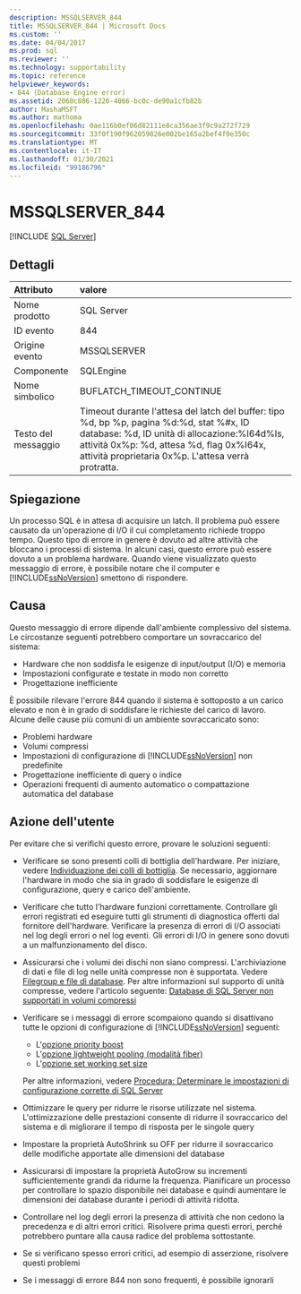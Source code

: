 ```yaml
---
description: MSSQLSERVER_844
title: MSSQLSERVER_844 | Microsoft Docs
ms.custom: ''
ms.date: 04/04/2017
ms.prod: sql
ms.reviewer: ''
ms.technology: supportability
ms.topic: reference
helpviewer_keywords:
- 844 (Database Engine error)
ms.assetid: 2060c886-1226-4066-bc0c-de90a1cfb82b
author: MashaMSFT
ms.author: mathoma
ms.openlocfilehash: 0ae116b0ef06d82111e8ca356ae3f9c9a272f729
ms.sourcegitcommit: 33f0f190f962059826e002be165a2bef4f9e350c
ms.translationtype: MT
ms.contentlocale: it-IT
ms.lasthandoff: 01/30/2021
ms.locfileid: "99186796"
---
```

# <a name="mssqlserver_844"></a>MSSQLSERVER_844
 [!INCLUDE [SQL Server](../../includes/applies-to-version/sqlserver.md)]
  
## <a name="details"></a>Dettagli  
  
| Attributo | valore |  
| :-------- | :---- |  
|Nome prodotto|SQL Server|  
|ID evento|844|  
|Origine evento|MSSQLSERVER|  
|Componente|SQLEngine|  
|Nome simbolico|BUFLATCH_TIMEOUT_CONTINUE|  
|Testo del messaggio|Timeout durante l'attesa del latch del buffer: tipo %d, bp %p, pagina %d:%d, stat %#x, ID database: %d, ID unità di allocazione:%I64d%ls, attività 0x%p: %d, attesa %d, flag 0x%I64x, attività proprietaria 0x%p.  L'attesa verrà protratta.|  
  
## <a name="explanation"></a>Spiegazione
Un processo SQL è in attesa di acquisire un latch. Il problema può essere causato da un'operazione di I/O il cui completamento richiede troppo tempo. Questo tipo di errore in genere è dovuto ad altre attività che bloccano i processi di sistema. In alcuni casi, questo errore può essere dovuto a un problema hardware.  Quando viene visualizzato questo messaggio di errore, è possibile notare che il computer e [!INCLUDE[ssNoVersion](../../includes/ssnoversion-md.md)] smettono di rispondere.

## <a name="cause"></a>Causa
Questo messaggio di errore dipende dall'ambiente complessivo del sistema. Le circostanze seguenti potrebbero comportare un sovraccarico del sistema:

- Hardware che non soddisfa le esigenze di input/output (I/O) e memoria
- Impostazioni configurate e testate in modo non corretto
- Progettazione inefficiente

 È possibile rilevare l'errore 844 quando il sistema è sottoposto a un carico elevato e non è in grado di soddisfare le richieste del carico di lavoro. Alcune delle cause più comuni di un ambiente sovraccaricato sono:

- Problemi hardware
- Volumi compressi
- Impostazioni di configurazione di [!INCLUDE[ssNoVersion](../../includes/ssnoversion-md.md)] non predefinite
- Progettazione inefficiente di query o indice
- Operazioni frequenti di aumento automatico o compattazione automatica del database

## <a name="user-action"></a>Azione dell'utente  
Per evitare che si verifichi questo errore, provare le soluzioni seguenti:  
  
- Verificare se sono presenti colli di bottiglia dell'hardware. Per iniziare, vedere [Individuazione dei colli di bottiglia](../performance/identify-bottlenecks.md). Se necessario, aggiornare l'hardware in modo che sia in grado di soddisfare le esigenze di configurazione, query e carico dell'ambiente.

- Verificare che tutto l'hardware funzioni correttamente. Controllare gli errori registrati ed eseguire tutti gli strumenti di diagnostica offerti dal fornitore dell'hardware. Verificare la presenza di errori di I/O associati nel log degli errori o nel log eventi. Gli errori di I/O in genere sono dovuti a un malfunzionamento del disco.  
- Assicurarsi che i volumi dei dischi non siano compressi. L'archiviazione di dati e file di log nelle unità compresse non è supportata. Vedere [Filegroup e file di database](../databases/database-files-and-filegroups.md). Per altre informazioni sul supporto di unità compresse, vedere l'articolo seguente: [Database di SQL Server non supportati in volumi compressi](https://support.microsoft.com/EN-US/help/231347)

- Verificare se i messaggi di errore scompaiono quando si disattivano tutte le opzioni di configurazione di [!INCLUDE[ssNoVersion](../../includes/ssnoversion-md.md)] seguenti:
   - L'[opzione priority boost](../../database-engine/configure-windows/configure-the-priority-boost-server-configuration-option.md)
   - L'[opzione lightweight pooling (modalità fiber)](../../database-engine/configure-windows/lightweight-pooling-server-configuration-option.md)
   - L'[opzione set working set size](../../database-engine/configure-windows/set-working-set-size-server-configuration-option.md)

    Per altre informazioni, vedere [Procedura: Determinare le impostazioni di configurazione corrette di SQL Server](https://support.microsoft.com/EN-US/help/319942)

- Ottimizzare le query per ridurre le risorse utilizzate nel sistema. L'ottimizzazione delle prestazioni consente di ridurre il sovraccarico del sistema e di migliorare il tempo di risposta per le singole query
- Impostare la proprietà AutoShrink su OFF per ridurre il sovraccarico delle modifiche apportate alle dimensioni del database
- Assicurarsi di impostare la proprietà AutoGrow su incrementi sufficientemente grandi da ridurne la frequenza. Pianificare un processo per controllare lo spazio disponibile nei database e quindi aumentare le dimensioni dei database durante i periodi di attività ridotta.
- Controllare nel log degli errori la presenza di attività che non cedono la precedenza e di altri errori critici. Risolvere prima questi errori, perché potrebbero puntare alla causa radice del problema sottostante.
- Se si verificano spesso errori critici, ad esempio di asserzione, risolvere questi problemi
- Se i messaggi di errore 844 non sono frequenti, è possibile ignorarli